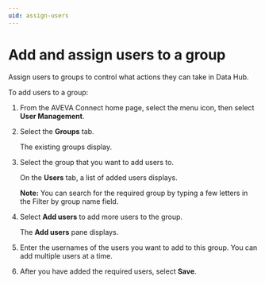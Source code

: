 ```yaml
---
uid: assign-users
---
```


# Add and assign users to a group

Assign users to groups to control what actions they can take in Data Hub.

To add users to a group:

1.	From the AVEVA Connect home page, select the menu icon, then select **User Management**.

1. Select the **Groups** tab.
    
   The existing groups display.

1. Select the group that you want to add users to. 

   On the **Users** tab, a list of added users displays.

    **Note:** You can search for the required group by typing a few letters in the Filter by group name field.

1. Select **Add users** to add more users to the group. 
    
   The **Add users** pane displays.

1. Enter the usernames of the users you want to add to this group. You can add multiple users at a time. 

1. After you have added the required users, select **Save**.
